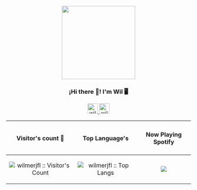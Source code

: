 <p align="center" width="300">
   <img align="center" width="200" src="https://user-images.githubusercontent.com/54821132/120913342-cfccb880-c66c-11eb-93dd-0eea7fad8f12.png" />
   <h3 align="center">¡Hi there 👋! I'm Wil 🖥️</h3>
</p>

<p align="center">
   <a href="https://www.linkedin.com/in/wilmerjfl">
    <img src="https://cdn1.iconfinder.com/data/icons/social-media-rounded-corners/512/Rounded_Linkedin2_svg-512.png" width="28px" height="28px" alt="wilmerjfl"/>
   </a>
    <a href="wilmerjfl.dev">
    <img src="https://cdn1.iconfinder.com/data/icons/essentials-pack/96/world_web_www_internet_global-256.png" width="28px" height="28px" alt="wilmerjfl"/>
   </a>
</p>
  

| <h4 align="center">Visitor's count :eyes:</h4>        | <h4 align="center">Top Language's</h4>           | <h4 align="center">Now Playing Spotify</h4>
| ------------- |:-------------:| ------------- |
| <p align="center"><img src="https://profile-counter.glitch.me/{wilmerjfl}/count.svg" alt="wilmerjfl :: Visitor's Count" /></p>     |  <img src="https://github-readme-stats.vercel.app/api/top-langs/?username=wilmerjfl&langs_count=5&theme=tokyonight&layout=compact" alt="wilmerjfl :: Top Langs"/> | <p align="center"><img src="https://now-playing-profile-met7grd0w-wilmerjfl.vercel.app/now-playing"/> </p>

<!--
**wilmerjfl/wilmerjfl** is a ✨ _special_ ✨ repository because its `README.md` (this file) appears on your GitHub profile.
-->
